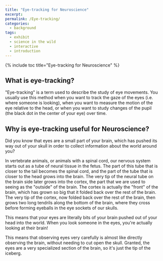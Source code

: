 ```yaml
---
title: "Eye-tracking for Neuroscience"
excerpt: 
permalink: /Eye-tracking/
categories:
  - background
tags:
  - exhibit
  - science in the wild
  - interactive
  - introduction
---
```


{% include toc title="Eye-tracking for Neuroscience" %}

## What is eye-tracking?

"Eye-tracking" is a term used to describe the study of eye movements. You usually use this method when you want to track the gaze of the eyes (i.e. where someone is looking), when you want to measure the motion of the eye relative to the head, or when you want to study changes of the pupil (the black dot in the center of your eye) over time.  

## Why is eye-tracking useful for Neuroscience?

Did you know that eyes are a small part of your brain, which has pushed its way out of your skull in order to collect information about the world around you?

In vertebrate animals, or animals with a spinal cord, our nervous system starts out as a tube of neural tissue in the fetus. The part of this tube that is closer to the tail becomes the spinal cord, and the part of the tube that is closer to the head grows into the brain. The very tip of the neural tube on the brain side later grows into the cortex, the part that we are used to seeing as the "outside" of the brain. The cortex is actually the "front" of the brain, which has grown so big that it folded back over the rest of the brain. The very tip of the cortex, now folded back over the rest of the brain, then grows two long tendrils along the bottom of the brain, where they cross before forming eyeballs in the eye sockets of our skulls. 

This means that your eyes are literally bits of your brain pushed out of your head into the world. When you look someone in the eyes, you're actually looking at their brain! 

This means that observing eyes very carefully is almost like directly observing the brain, without needing to cut open the skull. Granted, the eyes are a very specialized section of the brain, so it's just the tip of the iceberg. 
